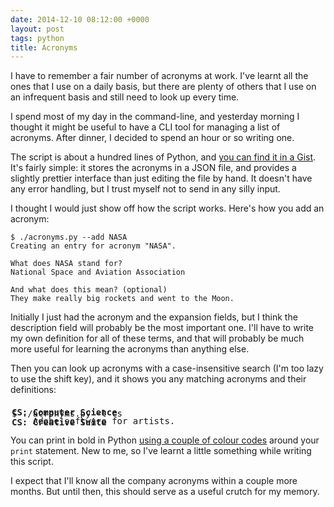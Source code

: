 ```yaml
---
date: 2014-12-10 08:12:00 +0000
layout: post
tags: python
title: Acronyms
---
```


I have to remember a fair number of acronyms at work. I've learnt all the ones that I use on a daily basis, but there are plenty of others that I use on an infrequent basis and still need to look up every time.

I spend most of my day in the command-line, and yesterday morning I thought it might be useful to have a CLI tool for managing a list of acronyms. After dinner, I decided to spend an hour or so writing one.

<!-- summary -->

The script is about a hundred lines of Python, and [you can find it in a Gist][gist]. It's fairly simple: it stores the acronyms in a JSON file, and provides a slightly prettier interface than just editing the file by hand. It doesn't have any error handling, but I trust myself not to send in any silly input.

I thought I would just show off how the script works. Here's how you add an acronym:

```console
$ ./acronyms.py --add NASA
Creating an entry for acronym "NASA".

What does NASA stand for?
National Space and Aviation Association

And what does this mean? (optional)
They make really big rockets and went to the Moon.
```

Initially I just had the acronym and the expansion fields, but I think the  description field will probably be the most important one. I'll have to write my own definition for all of these terms, and that will probably be much more useful for learning the acronyms than anything else.

Then you can look up acronyms with a case-insensitive search (I'm too lazy to use the shift key), and it shows you any matching acronyms and their definitions:

<pre style="margin: 22px 2px 0px 2px;">$ ./acronyms.py -l cs</pre><strong><pre style="margin: -18px 2px 0px 2px;">CS: Computer Science</pre></strong><strong><pre style="margin: 0px 2px 0px 2px;">CS: Creative Suite</pre></strong><pre style="margin: -18px 2px 0px 2px">    Adobe software for artists.</pre>

You can print in bold in Python [using a couple of colour codes][so] around your `print` statement. New to me, so I've learnt a little something while writing this script.

I expect that I'll know all the company acronyms within a couple more months. But until then, this should serve as a useful crutch for my memory.

[gist]: https://gist.github.com/alexwlchan/b4554a6703e1be914a6b
[so]: http://stackoverflow.com/q/8924173/1558022
